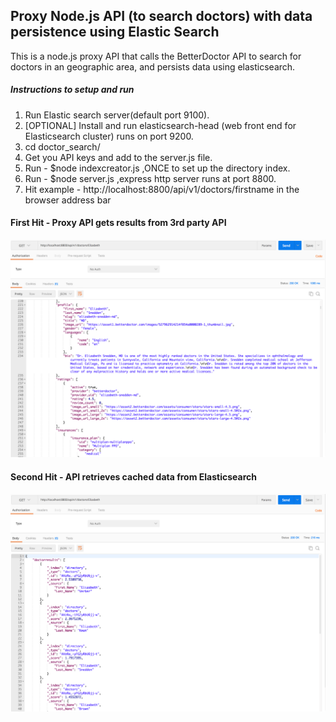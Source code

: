 ## Proxy Node.js API (to search doctors) with data persistence using Elastic Search ###

This is a node.js proxy API that calls the BetterDoctor API to search for doctors in an geographic area, and persists data using elasticsearch.


##### Instructions to setup and run

1. Run Elastic search server(default port 9100). 
1. [OPTIONAL] Install and run elasticsearch-head (web front end for Elasticsearch cluster) runs on port 9200. 
2. cd doctor_search/
3. Get you API keys and add to the server.js file.
4. Run - $node indexcreator.js ,ONCE to set up the directory index. 
5. Run - $node server.js ,express http server runs at port 8800.
6. Hit example  - http://localhost:8800/api/v1/doctors/firstname in the browser address bar

#### First Hit - Proxy API gets results from 3rd party API
![alt text](resultImages/firstHitForName_BdAPICall.png)

#### Second Hit - API retrieves cached data from Elasticsearch
![alt text](resultImages/SecondHitForSameName_CallToES.png)
